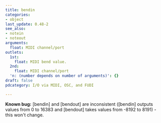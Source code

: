 ```yaml
---
title: bendin
categories:
- object
last_update: 0.48-2
see_also:
- notein
- noteout
arguments:
  float: MIDI channel/port
outlets:
  1st:
    float: MIDI bend value.
  2nd:
    float: MIDI channel/port
  'n: (number depends on number of arguments)': {}
draft: false
pdcategory: I/O via MIDI, OSC, and FUDI

---
```

**Known bug:** [bendin] and [bendout] are inconsistent ([bendin] outputs values from 0 to 16383 and [bendout] takes values from -8192 to 8191) - this won't change.
